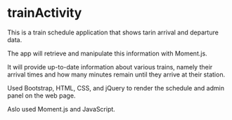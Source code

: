# trainActivity


This is a train schedule application that shows tarin arrival and departure data. 

The app will retrieve and manipulate this information with Moment.js. 

It will provide up-to-date information about various trains, namely their arrival times and how many minutes remain until they arrive at their station. 

Used Bootstrap, HTML, CSS, and jQuery to render the schedule and admin panel on the web page. 

Aslo used Moment.js and JavaScript.

